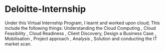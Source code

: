 # Deloitte-Internship

Under this Virtual Internship Program, I learnt and worked upon cloud; This include the following things:
Understanding the Cloud Computing , 
Cloud Feasibility , Cloud Readiness , 
Client Discovery, Design a Business Case , 
Mobilisation , Project approach , Analysis , 
Solution and conducting the IT market scan.
